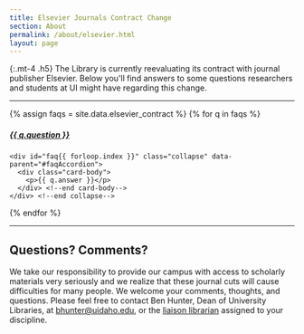 ```yaml
---
title: Elsevier Journals Contract Change
section: About
permalink: /about/elsevier.html
layout: page
---
```


{:.mt-4 .h5}
The Library is currently reevaluating its contract with journal publisher Elsevier. Below you'll find answers to some questions researchers and students at UI might have regarding this change.

***
<div id="faqAccordion">
{% assign faqs = site.data.elsevier_contract %}
{% for q in faqs %}
  <div class="card my-2">
    <div class="card-header">
      <h5 class="mb-0"><a class="collapsed card-link" data-toggle="collapse" href="#faq{{ forloop.index }}" onclick="$('span.fa-chevron-down').removeClass('fa-chevron-up',700);$(this).find('span').toggleClass('fa-chevron-up',700);">{{ q.question }} <span class="fas fa-chevron-down smalltxt"></span></a></h5>
    </div> <!--end card-header-->

    <div id="faq{{ forloop.index }}" class="collapse" data-parent="#faqAccordion">
      <div class="card-body">
        <p>{{ q.answer }}</p> 
      </div> <!--end card-body-->
    </div> <!--end collapse-->
  </div> <!--end card-->
 {% endfor %}
</div> <!--end accordion-->

***

## Questions? Comments?

We take our responsibility to provide our campus with access to scholarly materials very seriously and we realize that these journal cuts will cause difficulties for many people. We welcome your comments, thoughts, and questions. Please feel free to contact Ben Hunter, Dean of University Libraries, at [bhunter@uidaho.edu](mailto:bhunter@uidaho.edu), or the [liaison librarian](https://www.lib.uidaho.edu/about/liaisons.html) assigned to your discipline.

